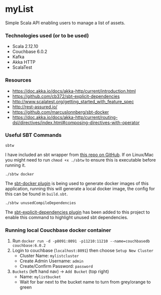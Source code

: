 # myList

Simple Scala API enabling users to manage a list of assets.

### Technologies used (or to be used)

* Scala 2.12.10
* Couchbase 6.0.2
* Kafka
* Akka HTTP
* ScalaTest

### Resources

* https://doc.akka.io/docs/akka-http/current/introduction.html
* https://github.com/cb372/sbt-explicit-dependencies
* http://www.scalatest.org/getting_started_with_feature_spec
* http://rest-assured.io/
* https://github.com/marcuslonnberg/sbt-docker
* https://doc.akka.io/docs/akka-http/current/routing-dsl/directives/index.html#composing-directives-with-operator

### Useful SBT Commands

`sbtw`

I have included an sbt wrapper from [this repo on GitHub](https://github.com/paulp/sbt-extras). If on Linux/Mac you might need to run `chmod +x ./sbtw` to ensure this is executable before running it.

`./sbtw docker`

The [sbt-docker plugin](https://github.com/marcuslonnberg/sbt-docker) is being used to generate docker images of this application, running this will generate a local docker image, the config for this can be found in `build.sbt`.

`./sbtw unusedCompileDependencies`

The [sbt-explicit-dependencies plugin](https://github.com/cb372/sbt-explicit-dependencies) has been added to this project to enable this command to highlight unused sbt dependencies.


### Running local Couchbase docker container

1) Run `docker run -d -p8091:8091 -p11210:11210 --name=couchbasedb couchbase:6.0.2`
2) Login to couchbase (`localhost:8091`) then choose `Setup New Cluster`
    * Cluster Name: `mylistcluster`
    * Create Admin Username: `admin`
    * Create/Confirm Password: `password`
3) `Buckets` (left hand nav) -> `Add Bucket` (top right)
    * Name: `mylistbucket`
    * Wait for bar next to the bucket name to turn from grey/orange to green
